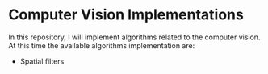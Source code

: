 # Computer Vision Implementations
In this repository, I will implement algorithms related to the computer vision. At this time the available algorithms implementation are:
- Spatial filters
